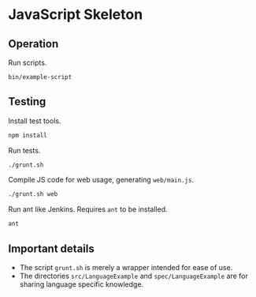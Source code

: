 # JavaScript Skeleton


## Operation

Run scripts.

```sh
bin/example-script
```


## Testing

Install test tools.

```sh
npm install
```

Run tests.

```sh
./grunt.sh
```

Compile JS code for web usage, generating `web/main.js`.

```sh
./grunt.sh web
```

Run ant like Jenkins. Requires `ant` to be installed.

```sh
ant
```


## Important details

* The script `grunt.sh` is merely a wrapper intended for ease of use.
* The directories `src/LanguageExample` and `spec/LanguageExample` are for sharing language specific knowledge.
